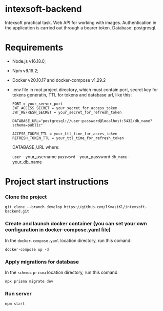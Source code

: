 # intexsoft-backend #
Intexsoft practical task. Web API for working with images. 
Authentication in the application is carried out through a bearer token.
Database: postgresql.

# Requirements #
+ Node.js v16.18.0;
+ Npm v8.19.2;
+ Docker v20.10.17 and docker-compose v1.29.2
+ .env file in root project directory, which must contain port, secret key for tokens generatin, TTL for tokens and database url, like this:
    ```
    PORT = your_server_port
    JWT_ACCESS_SECRET = your_secret_for_access_token
    JWT_REFRESH_SECRET = your_secret_for_refresh_token

    DATABASE_URL="postgresql://user:password@localhost:5432/db_name?schema=public"

    ACCESS_TOKEN_TTL = your_ttl_time_for_acces_token
    REFRESH_TOKEN_TTL = your_ttl_time_for_refresh_token
    ```
    DATABASE_URL where:
    
    `user` - your_username
    `password` - your_password
    `db_name` - your_db_name
    
# Project start instructions #
### Clone the project

    git clone --branch develop https://github.com/lKvasiKl/intexsoft-backend.git

### Create and launch docker container (you can set your own configuration in docker-compose.yaml file)
In the `docker-compose.yaml` location directory, run this comand:

    docker-compose up -d
    
### Apply migrations for database
In the `schema.prisma` location directory, run this comand:

    npx prisma migrate dev

### Run server

    npm start

